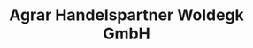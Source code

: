 ---
title: "Agrar Handelspartner Woldegk GmbH"
url: /woldegk/agrar-handelspartner-woldegk-gmbh/
shop: Landwirtschaftlich
---